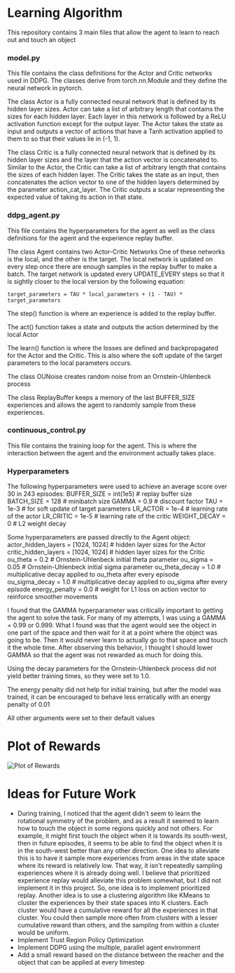 # Learning Algorithm

This repository contains 3 main files that allow the agent to learn to reach out and touch an object

### model.py
This file contains the class definitions for the Actor and Critic networks used in DDPG. The classes derive from torch.nn.Module and they define the neural network in pytorch. 

The class Actor is a fully connected neural network that is defined by its hidden layer sizes. Actor can take a list of arbitrary length that contains the sizes for each hidden layer. Each layer in this network is followed by a ReLU activation function except for the output layer. The Actor takes the state as input and outputs a vector of actions that have a Tanh activation applied to them to so that their values lie in (-1, 1).

The class Critic is a fully connected neural network that is defined by its hidden layer sizes and the layer that the action vector is concatenated to. Similar to the Actor, the Critic can take a list of arbitrary length that contains the sizes of each hidden layer. The Critic takes the state as an input, then concatenates the action vector to one of the hidden layers determined by the parameter action_cat_layer. The Critic outputs a scalar representing the expected value of taking its action in that state.

### ddpg_agent.py
This file contains the hyperparameters for the agent as well as the class definitions for the agent and the experience replay buffer.

The class Agent contains two Actor-Critic Networks One of these networks is the local, and the other is the target. The local network is updated on every step once there are enough samples in the replay buffer to make a batch. The target network is updated every UPDATE_EVERY steps so that it is sightly closer to the local version by the following equation: 

```target_parameters = TAU * local_parameters + (1 - TAU) * target_parameters```

The step() function is where an experience is added to the replay buffer.

The act() function takes a state and outputs the action determined by the local Actor

The learn() function is where the losses are defined and backpropagated for the Actor and the Critic. This is also where the soft update of the target parameters to the local parameters occurs.

The class OUNoise creates random noise from an Ornstein-Uhlenbeck process

The class ReplayBuffer keeps a memory of the last BUFFER_SIZE experiences and allows the agent to randomly sample from these experiences.

### continuous_control.py
This file contains the training loop for the agent. This is where the interaction between the agent and the environment actually takes place. 

### Hyperparameters
The following hyperparameters were used to achieve an average score over 30 in 243 episodes:
BUFFER_SIZE = int(1e5)  # replay buffer size
BATCH_SIZE = 128        # minibatch size
GAMMA = 0.9             # discount factor
TAU = 1e-3              # for soft update of target parameters
LR_ACTOR = 1e-4         # learning rate of the actor 
LR_CRITIC = 1e-5        # learning rate of the critic
WEIGHT_DECAY = 0        # L2 weight decay

Some hyperparameters are passed directly to the Agent object:
actor_hidden_layers = [1024, 1024]     # hidden layer sizes for the Actor
critic_hidden_layers = [1024, 1024]    # hidden layer sizes for the Critic
ou_theta = 0.2                       # Ornstein-Uhlenbeck initial theta parameter
ou_sigma = 0.05                       # Ornstein-Uhlenbeck initial sigma parameter
ou_theta_decay = 1.0                  # multiplicative decay applied to ou_theta after every episode
ou_sigma_decay = 1.0                  # multiplicative decay applied to ou_sigma after every episode
energy_penalty = 0.0                  # weight for L1 loss on action vector to reinforce smoother movements

I found that the GAMMA hyperparameter was critically important to getting the agent to solve the task. For many of my attempts, I was using a GAMMA = 0.99 or 0.999. What I found was that the agent would see the object in one part of the space and then wait for it at a point where the object was going to be. Then it would never learn to actually go to that space and touch it the whole time. After observing this behavior, I thought I should lower GAMMA so that the agent was not rewarded as much for doing this.

Using the decay parameters for the Ornstein-Uhlenbeck process did not yield better training times, so they were set to 1.0.

The energy penalty did not help for initial training, but after the model was trained, it can be encouraged to behave less erratically with an energy penalty of 0.01

All other arguments were set to their default values

# Plot of Rewards
[//]: # (Image References)

[image1]: https://github.com/hoomic/navigation-drlnd/blob/master/scores.png "Plot of Rewards"
![Plot of Rewards][image1]

# Ideas for Future Work

* During training, I noticed that the agent didn't seem to learn the rotational symmetry of the problem, and as a result it seemed to learn how to touch the object in some regions quickly and not others. For example, it might first touch the object when it is towards its south-west, then in future episodes, it seems to be able to find the object when it is in the south-west better than any other direction. One idea to alleviate this is to have it sample more experiences from areas in the state space where its reward is relatively low. That way, it isn't repeatedly sampling experiences where it is already doing well. I believe that prioritized experience replay would alleviate this problem somewhat, but I did not implement it in this project. So, one idea is to implement prioritized replay. Another idea is to use a clustering algorithm like KMeans to cluster the experiences by their state spaces into K clusters. Each cluster would have a cumulative reward for all the experiences in that cluster. You could then sample more often from clusters with a lesser cumulative reward than others, and the sampling from within a cluster would be uniform.
* Implement Trust Region Policy Optimization
* Implement DDPG using the multiple, parallel agent environment
* Add a small reward based on the distance between the reacher and the object that can be applied at every timestep